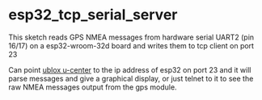 # esp32_tcp_serial_server
This sketch reads GPS NMEA messages from hardware serial UART2 (pin 16/17) on a esp32-wroom-32d board and writes them to tcp client on port 23

Can point [ublox u-center](https://www.u-blox.com/en/product/u-center) to the ip address of esp32 on port 23 and it will parse
messages and give a graphical display, or just telnet to it to see the raw NMEA messages output from the gps module.
